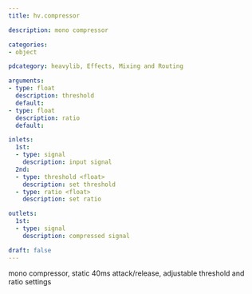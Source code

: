 ```yaml
---
title: hv.compressor

description: mono compressor

categories:
- object

pdcategory: heavylib, Effects, Mixing and Routing

arguments:
- type: float
  description: threshold
  default: 
- type: float
  description: ratio
  default: 

inlets:
  1st:
  - type: signal
    description: input signal
  2nd:
  - type: threshold <float>
    description: set threshold
  - type: ratio <float>
    description: set ratio

outlets:
  1st:
  - type: signal
    description: compressed signal

draft: false
---
```

mono compressor, static 40ms attack/release, adjustable threshold and ratio settings

